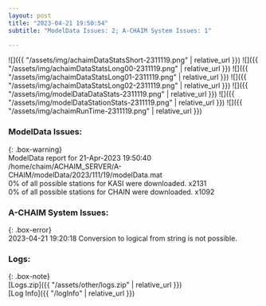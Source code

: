 ```yaml
---
layout: post
title: "2023-04-21 19:50:54"
subtitle: "ModelData Issues: 2; A-CHAIM System Issues: 1"

---
```


![]({{ "/assets/img/achaimDataStatsShort-2311119.png" | relative_url }})
![]({{ "/assets/img/achaimDataStatsLong00-2311119.png" | relative_url }})
![]({{ "/assets/img/achaimDataStatsLong01-2311119.png" | relative_url }})
![]({{ "/assets/img/achaimDataStatsLong02-2311119.png" | relative_url }})
![]({{ "/assets/img/modelDataDataStats-2311119.png" | relative_url }})
![]({{ "/assets/img/modelDataStationStats-2311119.png" | relative_url }})
![]({{ "/assets/img/achaimRunTime-2311119.png" | relative_url }})


### ModelData Issues:  
  
{: .box-warning}  
 ModelData report for 21-Apr-2023 19:50:40   
 /home/chaim/ACHAIM_SERVER/A-CHAIM/modelData/2023/111/19/modelData.mat   
 0% of all possible stations for KASI were downloaded. x2131   
 0% of all possible stations for CHAIN were downloaded. x1092   
  
### A-CHAIM System Issues:  
  
{: .box-error}  
2023-04-21 19:20:18 Conversion to logical from string is not possible.  

### Logs:  
  
{: .box-note}  
[Logs.zip]({{ "/assets/other/logs.zip" | relative_url }})  
[Log Info]({{ "/logInfo" | relative_url }})  
